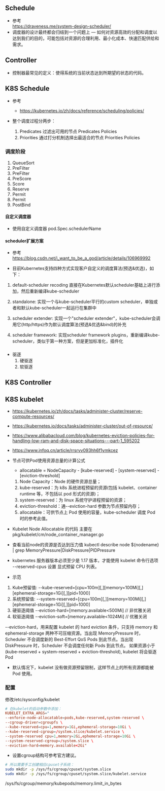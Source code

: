 ## Schedule
- 参考  
https://draveness.me/system-design-scheduler/  
- 调度器的设计最终都会归结到一个问题上 — 如何对资源高效的分配和调度以达到我们的目的，可能包括对资源的合理利用、最小化成本、快速匹配供给和需求。

## Controller
- 控制器最常见的定义：使得系统的当前状态达到所期望的状态的代码。

## K8S Schedule
- 参考
  - https://kubernetes.io/zh/docs/reference/scheduling/policies/

- 整个调度过程分两步：
    1. Predicates 过滤出可用的节点  Predicates Policies
    2. Priorities 通过打分机制选择出最适合的节点  Priorities Policies
### 调度阶段
1. QueueSort
2. PreFilter
3. PreFilter
4. PreScore
5. Score
6. Reserve
7. Permit
8. Permit
9. PostBind

#### 自定义调度器
- 使用自定义调度器
pod.Spec.schedulerName

#### scheduler扩展方案
- 参考 https://blog.csdn.net/i_want_to_be_a_god/article/details/106969992

- 目前Kubernetes支持四种方式实现客户自定义的调度算法(预选&优选)，如下：

1. default-scheduler recoding
直接在Kubernetes默认scheduler基础上进行添加，然后重新编译kube-scheduler

2. standalone: 
实现一个与kube-scheduler平行的custom scheduler，单独或者和默认kube-scheduler一起运行在集群中

3. scheduler extender: 
实现一个"scheduler extender"，kube-scheduler会调用它(http/https)作为默认调度算法(预选&优选&bind)的补充

4. scheduler framework: 
实现scheduler framework plugins，重新编译kube-scheduler，类似于第一种方案，但是更加标准化，插件化


### 
- 驱逐
  1. 硬驱逐
  2. 软驱逐

## K8S Controller


## K8S kubelet
- https://kubernetes.io/zh/docs/tasks/administer-cluster/reserve-compute-resources/
- https://kubernetes.io/docs/tasks/administer-cluster/out-of-resource/
- https://www.alibabacloud.com/blog/kubernetes-eviction-policies-for-handling-low-ram-and-disk-space-situations---part-1_595202
- https://www.infoq.cn/article/rrsrvv093hh6f1ymkcez

- 节点可供Pod使用资源总量的计算公式
  - allocatable = NodeCapacity - [kube-reserved] - [system-reserved] - [eviction-threshold]
  1. Node Capacity：Node 的硬件资源总量；
  2. kube-reserved：为 k8s 系统进程预留的资源(包括 kubelet、container runtime 等，不包括以 pod 形式的资源)；
  3. system-reserved：为 linux 系统守护进程预留的资源；
  4. eviction-threshold：通--eviction-hard 参数为节点预留内存；
  5. allocatable：可供节点上 Pod 使用的容量，kube-scheduler 调度 Pod 时的参考此值。

- Kubelet Node Allocatable 的代码
主要在 pkg/kubelet/cm/node_container_manager.go

- 查看当前node的资源是否达到压力值
kubectl describe node ${nodename} | grep MemoryPressure\|DiskPressure\|PIDPressure


- kubernetes 服务器版本必须至少是 1.17 版本，才能使用 kubelet 命令行选项 --reserved-cpus 设置 显式预留 CPU 列表。

- 示范
1. Kube预留值: --kube-reserved=[cpu=100m][,][memory=100Mi][,][ephemeral-storage=1Gi][,][pid=1000]
2. 系统预留值: --system-reserved=[cpu=100m][,][memory=100Mi][,][ephemeral-storage=1Gi][,][pid=1000]
3. 硬驱逐阈值 --eviction-hard=[memory.available<500Mi]  // 非优雅关闭
4. 软驱逐阈值 --eviction-soft=[memory.available<1024Mi]   // 优雅关闭

--eviction-hard，用来配置 kubelet 的 hard eviction 条件，只支持 memory 和 ephemeral-storage 两种不可压缩资源。当出现 MemoryPressure 时，Scheduler 不会调度新的 Best-Effort QoS Pods 到此节点。当出现 DiskPressure 时，Scheduler 不会调度任何新 Pods 到此节点。
如果资源小于(kube-reserved + system-reserved + eviction-threshold), kubelet 将会驱逐Pod


- 默认情况下，kubelet 没有做资源预留限制，这样节点上的所有资源都能被 Pod 使用。

### 配置
修改/etc/sysconfig/kubelet
```conf
# 在kubelet的启动参数中添加：
KUBELET_EXTRA_ARGS="
--enforce-node-allocatable=pods,kube-reserved,system-reserved \
--cgroup-driver=cgroupfs \
--kube-reserved=cpu=1,memory=1Gi,ephemeral-storage=10Gi \
--kube-reserved-cgroup=/system.slice/kubelet.service \
--system-reserved cpu=1,memory=2Gi,ephemeral-storage=10Gi \
--system-reserved-cgroup=/system.slice \
--eviction-hard=memory.available<2Gi"

```
- 设置cgroup结构可参考官方建议。
```bash
# 所以需要手工创建相应cpuset子系统：
sudo mkdir -p /sys/fs/cgroup/cpuset/system.slice
sudo mkdir -p /sys/fs/cgroup/cpuset/system.slice/kubelet.service
```

/sys/fs/cgroup/memory/kubepods/memory.limit_in_bytes